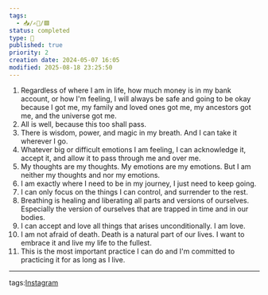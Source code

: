 ```yaml
---
tags:
  - 📥️/✍🏻/🟩
status: completed
type: 📸
published: true
priority: 2
creation date: 2024-05-07 16:05
modified: 2025-08-18 23:25:50
---
```

1. Regardless of where I am in life, how much money is in my bank account, or how I'm feeling, I will always be safe and going to be okay because I got me, my family and loved ones got me, my ancestors got me, and the universe got me.
2. All is well, because this too shall pass.
3. There is wisdom, power, and magic in my breath. And I can take it wherever I go. 
4. Whatever big or difficult emotions I am feeling, I can acknowledge it, accept it, and allow it to pass through me and over me.
5. My thoughts are my thoughts. My emotions are my emotions. But I am neither my thoughts and nor my emotions.
6. I am exactly where I need to be in my journey, I just need to keep going.
7. I can only focus on the things I can control, and surrender to the rest.
8. Breathing is healing and liberating all parts and versions of ourselves. Especially the version of ourselves that are trapped in time and in our bodies.
9. I can accept and love all things that arises unconditionally. I am love.
10. I am not afraid of death. Death is a natural part of our lives. I want to embrace it and live my life to the fullest.
11. This is the most important practice I can do and I'm committed to practicing it for as long as I live.


---
tags:[Instagram](instagram)